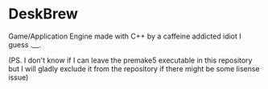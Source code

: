 # DeskBrew
Game/Application Engine made with C++ by a caffeine addicted idiot I guess .__.

(PS. I don't know if I can leave the premake5 executable in this repository but I will gladly exclude it from the repository if there might be some lisense issue)
